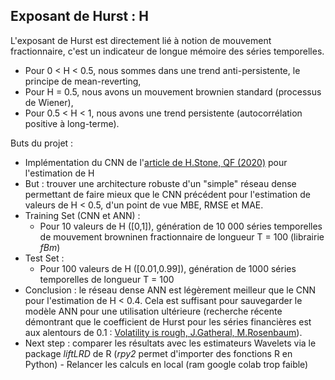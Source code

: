 ## Exposant de Hurst : H

L'exposant de Hurst est directement lié à notion de mouvement fractionnaire, c'est un indicateur de longue mémoire des séries temporelles. 
- Pour 0 < H < 0.5, nous sommes dans une trend anti-persistente, le principe de mean-reverting, 
- Pour H = 0.5, nous avons un mouvement brownien standard (processus de Wiener),
- Pour 0.5 < H < 1, nous avons une trend persistente (autocorrélation positive à long-terme).

Buts du projet :
- Implémentation du CNN de l'[article de H.Stone, QF (2020)](https://arxiv.org/pdf/1812.05315v3.pdf) pour l'estimation de H
- But : trouver une architecture robuste d'un "simple" réseau dense permettant de faire mieux que le CNN précédent pour l'estimation de valeurs de H < 0.5, d'un point de vue MBE, RMSE et MAE.
- Training Set (CNN et ANN) : 
  - Pour 10 valeurs de H ([0,1]), génération de 10 000 séries temporelles de mouvement browninen fractionnaire de longueur T = 100 (librairie *fBm*)
- Test Set :
  - Pour 100 valeurs de H ([0.01,0.99]), génération de 1000 séries temporelles de longueur T = 100
- Conclusion : le réseau dense ANN est légèrement meilleur que le CNN pour l'estimation de H < 0.4. Cela est suffisant pour sauvegarder le modèle ANN pour une utilisation ultérieure (recherche récente démontrant que le coefficient de Hurst pour les séries financières est aux alentours de 0.1 : [Volatility is rough, J.Gatheral, M.Rosenbaum](https://www.tandfonline.com/doi/full/10.1080/14697688.2017.1393551)).
- Next step : comparer les résultats avec les estimateurs Wavelets via le package *liftLRD* de R (*rpy2* permet d'importer des fonctions R en Python) - Relancer les calculs en local (ram google colab trop faible)
